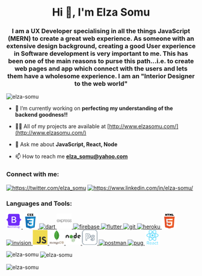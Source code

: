 <h1 align="center">Hi 👋, I'm Elza Somu</h1>
<h3 align="center">I am a UX Developer specialising in all the things JavaScript (MERN) to create a great web experience. 
  As someone with an extensive design background, creating a good User experience in Software development is very important to me. This has been one of the main reasons to purse this path...i.e. to create web pages and app which connect with the users and lets them have a wholesome experience. I am an "Interior Designer to the web world"</h3>

<p align="left"> <img src="https://komarev.com/ghpvc/?username=elza-somu&label=Profile%20views&color=0e75b6&style=flat" alt="elza-somu" /> </p>

- 🌱 I’m currently working on **perfecting my understanding of the backend goodness!!**

- 👨‍💻 All of my projects are available at [http://www.elzasomu.com/](http://www.elzasomu.com/)

- 💬 Ask me about **JavaScript, React, Node**

- 📫 How to reach me **elza_somu@yahoo.com**

<h3 align="left">Connect with me:</h3>
<p align="left">
<a href="https://twitter.com/https://twitter.com/elza_somu" target="blank"><img align="center" src="https://cdn.jsdelivr.net/npm/simple-icons@3.0.1/icons/twitter.svg" alt="https://twitter.com/elza_somu" height="30" width="40" /></a>
<a href="https://linkedin.com/in/https://www.linkedin.com/in/elza-somu/" target="blank"><img align="center" src="https://cdn.jsdelivr.net/npm/simple-icons@3.0.1/icons/linkedin.svg" alt="https://www.linkedin.com/in/elza-somu/" height="30" width="40" /></a>
</p>

<h3 align="left">Languages and Tools:</h3>
<p align="left"> <a href="https://getbootstrap.com" target="_blank"> <img src="https://raw.githubusercontent.com/devicons/devicon/master/icons/bootstrap/bootstrap-plain-wordmark.svg" alt="bootstrap" width="40" height="40"/> </a> <a href="https://www.w3schools.com/css/" target="_blank"> <img src="https://raw.githubusercontent.com/devicons/devicon/master/icons/css3/css3-original-wordmark.svg" alt="css3" width="40" height="40"/> </a> <a href="https://dart.dev" target="_blank"> <img src="https://www.vectorlogo.zone/logos/dartlang/dartlang-icon.svg" alt="dart" width="40" height="40"/> </a> <a href="https://expressjs.com" target="_blank"> <img src="https://raw.githubusercontent.com/devicons/devicon/master/icons/express/express-original-wordmark.svg" alt="express" width="40" height="40"/> </a> <a href="https://firebase.google.com/" target="_blank"> <img src="https://www.vectorlogo.zone/logos/firebase/firebase-icon.svg" alt="firebase" width="40" height="40"/> </a> <a href="https://flutter.dev" target="_blank"> <img src="https://www.vectorlogo.zone/logos/flutterio/flutterio-icon.svg" alt="flutter" width="40" height="40"/> </a> <a href="https://git-scm.com/" target="_blank"> <img src="https://www.vectorlogo.zone/logos/git-scm/git-scm-icon.svg" alt="git" width="40" height="40"/> </a> <a href="https://heroku.com" target="_blank"> <img src="https://www.vectorlogo.zone/logos/heroku/heroku-icon.svg" alt="heroku" width="40" height="40"/> </a> <a href="https://www.w3.org/html/" target="_blank"> <img src="https://raw.githubusercontent.com/devicons/devicon/master/icons/html5/html5-original-wordmark.svg" alt="html5" width="40" height="40"/> </a> <a href="https://www.invisionapp.com/" target="_blank"> <img src="https://www.vectorlogo.zone/logos/invisionapp/invisionapp-icon.svg" alt="invision" width="40" height="40"/> </a> <a href="https://developer.mozilla.org/en-US/docs/Web/JavaScript" target="_blank"> <img src="https://raw.githubusercontent.com/devicons/devicon/master/icons/javascript/javascript-original.svg" alt="javascript" width="40" height="40"/> </a> <a href="https://www.mongodb.com/" target="_blank"> <img src="https://raw.githubusercontent.com/devicons/devicon/master/icons/mongodb/mongodb-original-wordmark.svg" alt="mongodb" width="40" height="40"/> </a> <a href="https://nodejs.org" target="_blank"> <img src="https://raw.githubusercontent.com/devicons/devicon/master/icons/nodejs/nodejs-original-wordmark.svg" alt="nodejs" width="40" height="40"/> </a> <a href="https://www.photoshop.com/en" target="_blank"> <img src="https://raw.githubusercontent.com/devicons/devicon/master/icons/photoshop/photoshop-line.svg" alt="photoshop" width="40" height="40"/> </a> <a href="https://postman.com" target="_blank"> <img src="https://www.vectorlogo.zone/logos/getpostman/getpostman-icon.svg" alt="postman" width="40" height="40"/> </a> <a href="https://pugjs.org" target="_blank"> <img src="https://cdn.worldvectorlogo.com/logos/pug.svg" alt="pug" width="40" height="40"/> </a> <a href="https://reactjs.org/" target="_blank"> <img src="https://raw.githubusercontent.com/devicons/devicon/master/icons/react/react-original-wordmark.svg" alt="react" width="40" height="40"/> </a> </p>

<p><img align="left" src="https://github-readme-stats.vercel.app/api/top-langs?username=elza-somu&show_icons=true&locale=en&layout=compact" alt="elza-somu" /></p>

<p>&nbsp;<img align="center" src="https://github-readme-stats.vercel.app/api?username=elza-somu&show_icons=true&locale=en" alt="elza-somu" /></p>

<p><img align="center" src="https://github-readme-streak-stats.herokuapp.com/?user=elza-somu&" alt="elza-somu" /></p>
